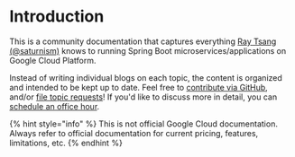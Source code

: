 # Introduction

This is a community documentation that captures everything [Ray Tsang \(@saturnism\)](https://twitter.com/saturnism) knows to running Spring Boot microservices/applications on Google Cloud Platform. 

Instead of writing individual blogs on each topic, the content is organized and intended to be kept up to date. Feel free to [contribute via GitHub](https://github.com/saturnism/spring-on-gcp-gitbook), and/or [file topic requests](https://github.com/saturnism/spring-on-gcp-gitbook/issues)! If you'd like to discuss more in detail, you can [schedule an office hour](http://saturnism.me/office-hour/).

{% hint style="info" %}
This is not official Google Cloud documentation. Always refer to official documentation for current pricing, features, limitations, etc.
{% endhint %}

